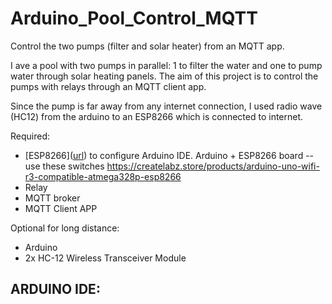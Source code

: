 # Arduino_Pool_Control_MQTT
Control the two pumps (filter and solar heater) from an MQTT app. 

I ave a pool with two pumps in parallel: 1 to filter the water and one to pump water through solar heating panels. The aim of this project is to control the pumps with relays through an MQTT client app. 

Since the pump is far away from any internet connection, I used radio wave (HC12) from the arduino to an ESP8266 which is connected to internet.

Required:
- [ESP8266]([url](https://randomnerdtutorials.com/how-to-install-esp8266-board-arduino-ide/ )) to configure Arduino IDE. Arduino + ESP8266 board -- use these switches https://createlabz.store/products/arduino-uno-wifi-r3-compatible-atmega328p-esp8266
- Relay
- MQTT broker
- MQTT Client APP

Optional for long distance:
- Arduino
- 2x HC-12 Wireless Transceiver Module



ARDUINO IDE:
- 
